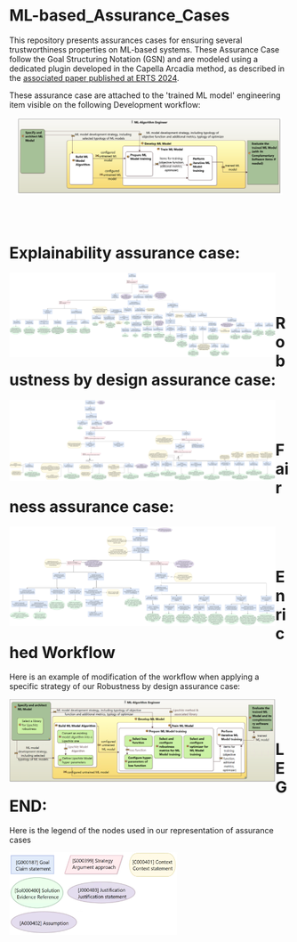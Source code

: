 # ML-based_Assurance_Cases

This repository presents assurances cases for ensuring several trustworthiness properties on ML-based systems. These Assurance Case follow the Goal Structuring Notation (GSN) and are modeled using a dedicated plugin developed in the Capella Arcadia method, as described in the [associated paper published at ERTS 2024](https://scholar.google.com/citations?view_op=view_citation&hl=fr&user=f8gCWb0AAAAJ&sortby=pubdate&citation_for_view=f8gCWb0AAAAJ:Se3iqnhoufwC).

These assurance case are attached to the 'trained ML model' engineering item visible on the following Development workflow:
<div align="center">
    <img src="[OABx] Development of ML Model.png" width="95%" alt="Development Workflow" align="center" />
</div>

</br><br />  

# Explainability assurance case:
<div align="center">
    <img src="[GSN] Success Cases Explanations.png" width="95%" alt="Explainability Assurance Case" align="left" />
</div>

<br />  <br />  

# Robustness by design assurance case:
<div align="center">
    <img src="[GSN] Model Local robustness by design.png" width="95%" alt="Robustness  Assurance Case" align="left" />
</div>

<br />  <br />  

# Fairness assurance case:
<div align="center">
    <img src="[GSN] Model Fairness.png" width="95%" alt="Fairness Assurance Case" align="left" />
</div>

<br />  <br />  

# Enriched Workflow 
Here is an example of modification of the workflow when applying a specific strategy of our Robustness by design assurance case:  
<div align="center">
    <img src="Enriched_wfl.png" width="95%" alt="Enriched Workflow" align="left" />
</div>

<br />  <br />  

# LEGEND:
<p>Here is the legend of the nodes used in our representation of assurance cases</p>  
<div align="center">
    <img src="Legend.png" width="60%" alt="Assurance Cases Legend" align="left" />
</div>

